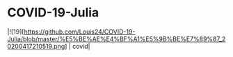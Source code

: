 # COVID-19-Julia
|![19][https://github.com/Louis24/COVID-19-Julia/blob/master/%E5%BE%AE%E4%BF%A1%E5%9B%BE%E7%89%87_20200417210519.png] | covid|
